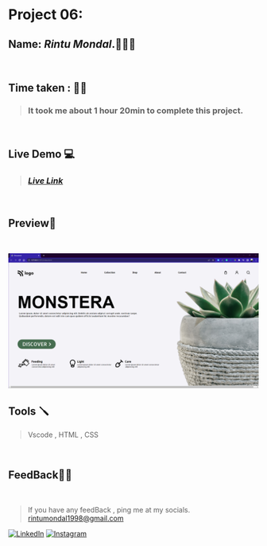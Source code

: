 # **Project 06:**

## **Name:**  _Rintu Mondal_.🧑🏽‍💻
<br>

## **Time taken :** ✍🏼

>### It took me about 1 hour 20min to complete this project.
<br>

## **Live Demo**  💻 

>### _[**Live Link**](https://nimble-gaufre-db4c28.netlify.app/)_
<br>

## **Preview**🔎
<br>

![screenshot](./Screenshot.png)
<br>


## **Tools** 🪛
>Vscode , HTML , CSS
<br>

## **FeedBack**🥷🏼

<br>

> If you have any feedBack , ping me at my socials. rintumondal1998@gmail.com

[![LinkedIn][linkedin-shield]][linkedin-url]
[![Instagram][instagram-shield]][instagram-url]


[instagram-shield]: https://img.shields.io/badge/Instagram-%23E4405F.svg?style=for-the-badge&logo=Instagram&logoColor=white
[instagram-url]: https://www.instagram.com/fairyhunter.gg/

[linkedin-shield]: https://img.shields.io/badge/-LinkedIn-black.svg?style=for-the-badge&logo=linkedin&colorB=0B5FBB
[linkedin-url]: https://www.linkedin.com/in/heyrintu/

